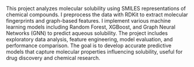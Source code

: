 This project analyzes molecular solubility using SMILES representations of chemical compounds. I preprocess the data with RDKit to extract molecular fingerprints and graph-based features. I implement various machine learning models including Random Forest, XGBoost, and Graph Neural Networks (GNN) to predict aqueous solubility. The project includes exploratory data analysis, feature engineering, model evaluation, and performance comparison. The goal is to develop accurate predictive models that capture molecular properties influencing solubility, useful for drug discovery and chemical research.
